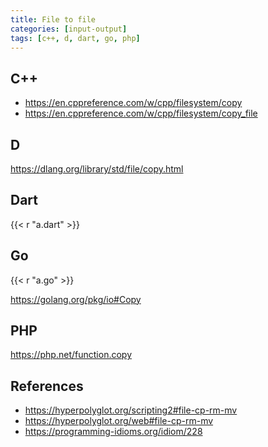 ```yaml
---
title: File to file
categories: [input-output]
tags: [c++, d, dart, go, php]
---
```


## C++

- <https://en.cppreference.com/w/cpp/filesystem/copy>
- <https://en.cppreference.com/w/cpp/filesystem/copy_file>

## D

<https://dlang.org/library/std/file/copy.html>

## Dart

{{< r "a.dart" >}}

## Go

{{< r "a.go" >}}

<https://golang.org/pkg/io#Copy>

## PHP

<https://php.net/function.copy>

## References

- <https://hyperpolyglot.org/scripting2#file-cp-rm-mv>
- <https://hyperpolyglot.org/web#file-cp-rm-mv>
- <https://programming-idioms.org/idiom/228>

